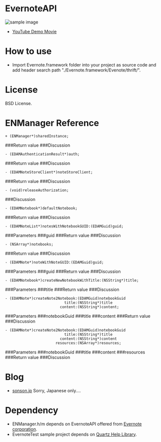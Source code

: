 EvernoteAPI=======![sample image](http://sonson.jp/wp/wp-content/uploads/2011/06/evernoteapi_top.png) * [YouTube Demo Movie][]        How to use======= * Import Evernote.framework folder into your project as source code and add header search path "./Evernote.framework/Evenote/thrift/". License=======BSD License.ENManager Reference=======	+ (ENManager*)sharedInstance;###Return value###Discussion	- (EDAMAuthenticationResult*)auth;###Return value###Discussion		- (EDAMNoteStoreClient*)noteStoreClient;###Return value###Discussion	- (void)releaseAuthorization;###Discussion	- (EDAMNotebook*)defaultNotebook;###Return value###Discussion	- (EDAMNoteList*)notesWithNotebookGUID:(EDAMGuid)guid;###Parameters###guid###Return value###Discussion	- (NSArray*)notebooks;###Return value###Discussion	- (EDAMNote*)noteWithNoteGUID:(EDAMGuid)guid;###Parameters###guid###Return value###Discussion	- (EDAMNotebook*)createNewNotebookWithTitle:(NSString*)title;###Parameters###title###Return value###Discussion		- (EDAMNote*)createNote2Notebook:(EDAMGuid)notebookGuid							   title:(NSString*)title							 content:(NSString*)content;###Parameters###notebookGuid###title###content###Return value###Discussion		- (EDAMNote*)createNote2Notebook:(EDAMGuid)notebookGuid							   title:(NSString*)title							 content:(NSString*)content						   resources:(NSArray*)resources;###Parameters###notebookGuid###title###content###resources###Return value###Discussion Blog======= * [sonson.jp][]Sorry, Japanese only....Dependency======= * ENManager.h/m depends on EvernoteAPI offered from [Evernote corporation][]. * EvernoteTest sample project depends on [Quartz Help Library][].[Evernote corporation]: http://www.evernote.com/about/developer/api/[Quartz Help Library]: https://github.com/sonsongithub/Quartz-Help-Library[YouTube Demo Movie]: http://www.youtube.com/watch?v=q2gMog4taro[sonson.jp]: http://sonson.jp